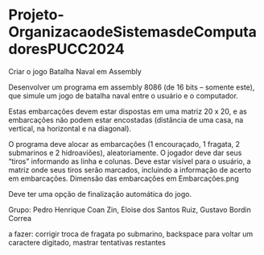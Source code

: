 # Projeto-OrganizacaodeSistemasdeComputadoresPUCC2024
Criar o jogo Batalha Naval em Assembly

Desenvolver um programa em assembly 8086 (de 16 bits – somente este), que simule um jogo de batalha naval entre o usuário e o computador.

Estas embarcações devem estar dispostas em uma matriz 20 x 20, e as embarcações não podem estar encostadas (distância de uma casa, na vertical, na horizontal e na diagonal).

O programa deve alocar as embarcações (1 encouraçado, 1 fragata, 2 submarinos e 2 hidroaviões), aleatoriamente. O jogador deve dar seus “tiros” informando as linha e colunas. Deve estar visível para o usuário, a matriz onde seus tiros serão marcados, incluindo a informação de acerto em embarcações.
Dimensão das embarcações em Embarcações.png

Deve ter uma opção de finalização automática do jogo.

Grupo: Pedro Henrique Coan Zin, Eloise dos Santos Ruiz, Gustavo Bordin Correa

a fazer: corrigir troca de fragata po submarino, backspace para voltar um caractere digitado, mastrar tentativas restantes
